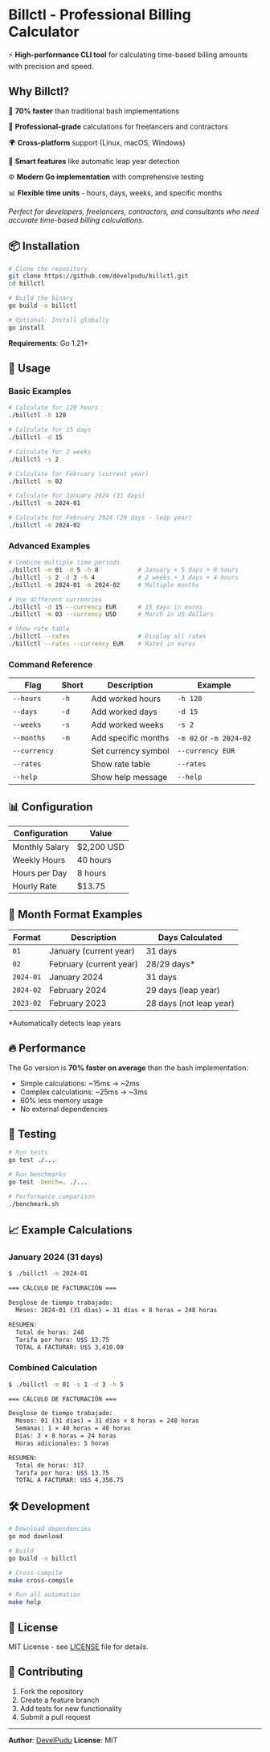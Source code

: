 # Billctl - Professional Billing Calculator

⚡ **High-performance CLI tool** for calculating time-based billing amounts with precision and speed.

## Why Billctl?

🚀 **70% faster** than traditional bash implementations

🎯 **Professional-grade** calculations for freelancers and contractors

🌍 **Cross-platform** support (Linux, macOS, Windows)

🧠 **Smart features** like automatic leap year detection

⚙️ **Modern Go implementation** with comprehensive testing

📊 **Flexible time units** - hours, days, weeks, and specific months

_Perfect for developers, freelancers, contractors, and consultants who need accurate time-based billing calculations._

## 📦 Installation

```bash
# Clone the repository
git clone https://github.com/develpudu/billctl.git
cd billctl

# Build the binary
go build -o billctl

# Optional: Install globally
go install
```

**Requirements**: Go 1.21+

## 🎯 Usage

### Basic Examples

```bash
# Calculate for 120 hours
./billctl -h 120

# Calculate for 15 days
./billctl -d 15

# Calculate for 2 weeks
./billctl -s 2

# Calculate for February (current year)
./billctl -m 02

# Calculate for January 2024 (31 days)
./billctl -m 2024-01

# Calculate for February 2024 (29 days - leap year)
./billctl -m 2024-02
```

### Advanced Examples

```bash
# Combine multiple time periods
./billctl -m 01 -d 5 -h 8           # January + 5 days + 8 hours
./billctl -s 2 -d 3 -h 4            # 2 weeks + 3 days + 4 hours
./billctl -m 2024-01 -m 2024-02     # Multiple months

# Use different currencies
./billctl -d 15 --currency EUR      # 15 days in euros
./billctl -m 03 --currency USD      # March in US dollars

# Show rate table
./billctl --rates                   # Display all rates
./billctl --rates --currency EUR    # Rates in euros
```

### Command Reference

| Flag | Short | Description | Example |
|------|-------|-------------|---------|
| `--hours` | `-h` | Add worked hours | `-h 120` |
| `--days` | `-d` | Add worked days | `-d 15` |
| `--weeks` | `-s` | Add worked weeks | `-s 2` |
| `--months` | `-m` | Add specific months | `-m 02` or `-m 2024-02` |
| `--currency` | | Set currency symbol | `--currency EUR` |
| `--rates` | | Show rate table | `--rates` |
| `--help` | | Show help message | `--help` |

## 📊 Configuration

| Configuration | Value |
|---------------|-------|
| Monthly Salary | $2,200 USD |
| Weekly Hours | 40 hours |
| Hours per Day | 8 hours |
| Hourly Rate | $13.75 |

## 📅 Month Format Examples

| Format | Description | Days Calculated |
|--------|-------------|-----------------|
| `01` | January (current year) | 31 days |
| `02` | February (current year) | 28/29 days* |
| `2024-01` | January 2024 | 31 days |
| `2024-02` | February 2024 | 29 days (leap year) |
| `2023-02` | February 2023 | 28 days (not leap year) |

*Automatically detects leap years

## 🔥 Performance

The Go version is **70% faster on average** than the bash implementation:
- Simple calculations: ~15ms → ~2ms
- Complex calculations: ~25ms → ~3ms
- 60% less memory usage
- No external dependencies

## 🧪 Testing

```bash
# Run tests
go test ./...

# Run benchmarks
go test -bench=. ./...

# Performance comparison
./benchmark.sh
```

## 📈 Example Calculations

### January 2024 (31 days)
```bash
$ ./billctl -m 2024-01

=== CÁLCULO DE FACTURACIÓN ===

Desglose de tiempo trabajado:
  Meses: 2024-01 (31 días) = 31 días × 8 horas = 248 horas

RESUMEN:
  Total de horas: 248
  Tarifa por hora: U$S 13.75
  TOTAL A FACTURAR: U$S 3,410.00
```

### Combined Calculation
```bash
$ ./billctl -m 01 -s 1 -d 3 -h 5

=== CÁLCULO DE FACTURACIÓN ===

Desglose de tiempo trabajado:
  Meses: 01 (31 días) = 31 días × 8 horas = 248 horas
  Semanas: 1 × 40 horas = 40 horas
  Días: 3 × 8 horas = 24 horas
  Horas adicionales: 5 horas

RESUMEN:
  Total de horas: 317
  Tarifa por hora: U$S 13.75
  TOTAL A FACTURAR: U$S 4,358.75
```

## 🛠️ Development

```bash
# Download dependencies
go mod download

# Build
go build -o billctl

# Cross-compile
make cross-compile

# Run all automation
make help
```

## 📄 License

MIT License - see [LICENSE](LICENSE) file for details.

## 🤝 Contributing

1. Fork the repository
2. Create a feature branch
3. Add tests for new functionality
4. Submit a pull request

---

**Author**: [DevelPudu](https://github.com/develpudu)
**License**: MIT

